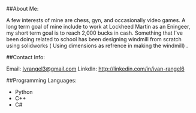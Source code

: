 

##About Me:

A few interests of mine are chess, gyn, and occasionally video games. A long term goal of mine include to work at Lockheed Martin as an Eningeer, my short term goal is to reach 2,000 bucks in cash. Something that I've been doing related to school has been designing windmill from scratch using solidworks ( Using dimensions as refrence in making the windmill) . 


##Contact Info:

Email: Ivrangel3@gmail.com
Linkdln: http://linkedin.com/in/ivan-rangel6

##Programming Languages: 
 - Python 
 - C++
 - C#
